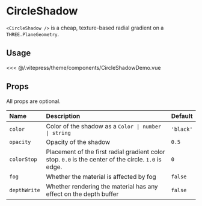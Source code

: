 # CircleShadow

<DocsDemo>
    <CircleShadowDemo />
</DocsDemo>

`<CircleShadow />` is a cheap, texture-based radial gradient on a `THREE.PlaneGeometry`.

## Usage

<<< @/.vitepress/theme/components/CircleShadowDemo.vue

## Props

All props are optional.

| Name | Description | Default |
| :--- | :--- | ------- |
| `color` | Color of the shadow as a `Color \| number \| string` | `'black'` |
| `opacity` | Opacity of the shadow | `0.5` |
| `colorStop` | Placement of the first radial gradient color stop. `0.0` is the center of the circle. `1.0` is edge. | `0` |
| `fog` | Whether the material is affected by fog | `false` |
| `depthWrite` | Whether rendering the material has any effect on the depth buffer | `false` |
